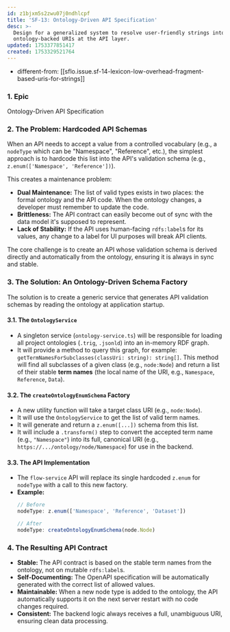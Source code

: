 ```yaml
---
id: z1bjxm5s2zwu07j0ndhlcpf
title: 'SF-13: Ontology-Driven API Specification'
desc: >-
  Design for a generalized system to resolve user-friendly strings into formal,
  ontology-backed URIs at the API layer.
updated: 1753377851417
created: 1753329521764
---
```


- different-from: [[sflo.issue.sf-14-lexicon-low-overhead-fragment-based-uris-for-strings]]

### 1. Epic

Ontology-Driven API Specification

### 2. The Problem: Hardcoded API Schemas

When an API needs to accept a value from a controlled vocabulary (e.g., a `nodeType` which can be "Namespace", "Reference", etc.), the simplest approach is to hardcode this list into the API's validation schema (e.g., `z.enum(['Namespace', 'Reference'])`).

This creates a maintenance problem:
- **Dual Maintenance:** The list of valid types exists in two places: the formal ontology and the API code. When the ontology changes, a developer must remember to update the code.
- **Brittleness:** The API contract can easily become out of sync with the data model it's supposed to represent.
- **Lack of Stability:** If the API uses human-facing `rdfs:label`s for its values, any change to a label for UI purposes will break API clients.

The core challenge is to create an API whose validation schema is derived directly and automatically from the ontology, ensuring it is always in sync and stable.

### 3. The Solution: An Ontology-Driven Schema Factory

The solution is to create a generic service that generates API validation schemas by reading the ontology at application startup.

#### 3.1. The `OntologyService`

- A singleton service (`ontology-service.ts`) will be responsible for loading all project ontologies (`.trig`, `.jsonld`) into an in-memory RDF graph.
- It will provide a method to query this graph, for example: `getTermNamesForSubclasses(classUri: string): string[]`. This method will find all subclasses of a given class (e.g., `node:Node`) and return a list of their stable **term names** (the local name of the URI, e.g., `Namespace`, `Reference`, `Data`).

#### 3.2. The `createOntologyEnumSchema` Factory

- A new utility function will take a target class URI (e.g., `node:Node`).
- It will use the `OntologyService` to get the list of valid term names.
- It will generate and return a `z.enum([...])` schema from this list.
- It will include a `.transform()` step to convert the accepted term name (e.g., `"Namespace"`) into its full, canonical URI (e.g., `https://.../ontology/node/Namespace`) for use in the backend.

#### 3.3. The API Implementation

- The `flow-service` API will replace its single hardcoded `z.enum` for `nodeType` with a call to this new factory.
- **Example:**
  ```typescript
  // Before
  nodeType: z.enum(['Namespace', 'Reference', 'Dataset'])

  // After
  nodeType: createOntologyEnumSchema(node.Node)
  ```

### 4. The Resulting API Contract

- **Stable:** The API contract is based on the stable term names from the ontology, not on mutable `rdfs:label`s.
- **Self-Documenting:** The OpenAPI specification will be automatically generated with the correct list of allowed values.
- **Maintainable:** When a new node type is added to the ontology, the API automatically supports it on the next server restart with no code changes required.
- **Consistent:** The backend logic always receives a full, unambiguous URI, ensuring clean data processing.
